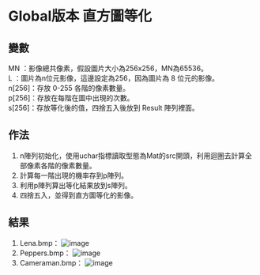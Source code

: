 # Global版本 直方圖等化
## 變數
MN    ：影像總共像素，假設圖片大小為256x256，MN為65536。  
L     ：圖片為n位元影像，這邊設定為256，因為圖片為 8 位元的影像。  
n[256]：存放 0-255 各階的像素數量。  
p[256]：存放在每階在圖中出現的次數。  
s[256]：存放等化後的值，四捨五入後放到 Result 陣列裡面。  

## 作法
1. n陣列初始化，使用uchar指標讀取型態為Mat的src開頭，利用迴圈去計算全部像素各階的像素數量。  
2. 計算每一階出現的機率存到p陣列。  
3. 利用p陣列算出等化結果放到s陣列。  
4. 四捨五入，並得到直方圖等化的影像。  

## 結果
1. Lena.bmp：
![image](https://user-images.githubusercontent.com/86739086/146002181-be2f97d9-20cf-440a-bce4-bc5dfeaba5fa.png)
2. Peppers.bmp：
![image](https://user-images.githubusercontent.com/86739086/146002199-d9e41e2d-2657-4162-b98f-2acd6428082d.png)
3. Cameraman.bmp：
![image](https://user-images.githubusercontent.com/86739086/146002209-f19e4bfd-2242-48b8-9957-3ba34dd65467.png)

